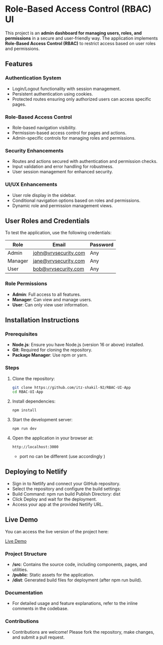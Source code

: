 # Role-Based Access Control (RBAC) UI

This project is an **admin dashboard for managing users, roles, and permissions** in a secure and user-friendly way. The application implements **Role-Based Access Control (RBAC)** to restrict access based on user roles and permissions.

## Features

### Authentication System
- Login/Logout functionality with session management.
- Persistent authentication using cookies.
- Protected routes ensuring only authorized users can access specific pages.

### Role-Based Access Control
- Role-based navigation visibility.
- Permission-based access control for pages and actions.
- Admin-specific controls for managing roles and permissions.

### Security Enhancements
- Routes and actions secured with authentication and permission checks.
- Input validation and error handling for robustness.
- User session management for enhanced security.

### UI/UX Enhancements
- User role display in the sidebar.
- Conditional navigation options based on roles and permissions.
- Dynamic role and permission management views.

## User Roles and Credentials
To test the application, use the following credentials:

| **Role**  | **Email**               | **Password**          |
|-----------|-------------------------|-----------------------|
| Admin     | john@vrvsecurity.com    | Any                   |
| Manager   | jane@vrvsecurity.com    | Any                   |
| User      | bob@vrvsecurity.com     | Any                   |

### Role Permissions
- **Admin**: Full access to all features.
- **Manager**: Can view and manage users.
- **User**: Can only view user information.

## Installation Instructions

### Prerequisites
- **Node.js**: Ensure you have Node.js (version 16 or above) installed.
- **Git**: Required for cloning the repository.
- **Package Manager**: Use npm or yarn.

### Steps
1. Clone the repository:
   ```bash
   git clone https://github.com/itz-shakil-92/RBAC-UI-App
   cd RBAC-UI-App

2. Install dependencies:
   ```bash
   npm install

3. Start the development server:
   ```bash    
   npm run dev

4. Open the application in your browser at:
   ```bash
   http://localhost:3000
   ```

   - port no can be different (use accordingly )

## Deploying to Netlify
- Sign in to Netlify and connect your GitHub repository.
- Select the repository and configure the build settings:
- Build Command: npm run build
Publish Directory: dist
- Click Deploy and wait for the deployment.
- Access your app at the provided Netlify URL.


## Live Demo

You can access the live version of the project here:

[Live Demo](https://rbacbyshakil.netlify.app)

### Project Structure
- **/src**: Contains the source code, including components, pages, and utilities.
- **/public**: Static assets for the application.
- **/dist**: Generated build files for deployment (after npm run build).
### Documentation
- For detailed usage and feature explanations, refer to the inline comments in the codebase.

### Contributions
- Contributions are welcome! Please fork the repository, make changes, and submit a pull request.


#

        
